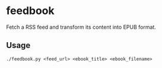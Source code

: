 # feedbook
Fetch a RSS feed and transform its content into EPUB format.

## Usage
`./feedbook.py <feed_url> <ebook_title> <ebook_filename>`
